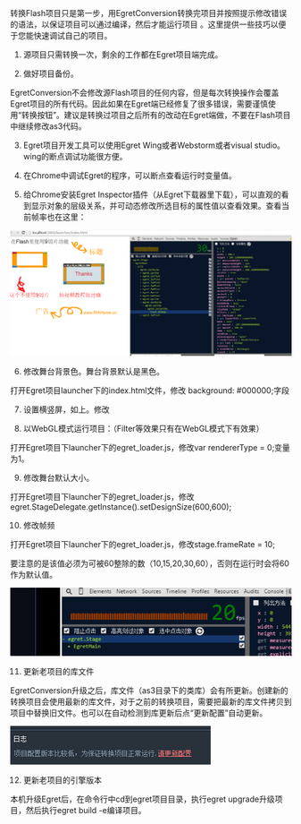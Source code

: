 转换Flash项目只是第一步，用EgretConversion转换完项目并按照提示修改错误的语法，以保证项目可以通过编译，然后才能运行项目 。这里提供一些技巧以便于您能快速调试自己的项目。

1. 源项目只需转换一次，剩余的工作都在Egret项目端完成。

2. 做好项目备份。

EgretConversion不会修改源Flash项目的任何内容，但是每次转换操作会覆盖Egret项目的所有代码。因此如果在Egret端已经修复了很多错误，需要谨慎使用“转换按钮”。建议是转换过项目之后所有的改动在Egret端做，不要在Flash项目中继续修改as3代码。

3. Egret项目开发工具可以使用Egret Wing或者Webstorm或者visual studio。wing的断点调试功能很方便。

4. 在Chrome中调试Egret的程序，可以断点查看运行时变量值。

5. 给Chrome安装Egret Inspector插件（从Egret下载器里下载），可以直观的看到显示对象的层级关系，并可动态修改所选目标的属性值以查看效果。查看当前帧率也在这里：

![](56b1ac3f5904b.jpg)

6. 修改舞台背景色。舞台背景默认是黑色。

打开Egret项目launcher下的index.html文件，修改 background: #000000;字段

7. 设置横竖屏，如上。修改 <meta name="screen-orientation" content="portrait"/>

8. 以WebGL模式运行项目：（Filter等效果只有在WebGL模式下有效果）

打开Egret项目下launcher下的egret_loader.js，修改var rendererType = 0;变量为1。

9. 修改舞台默认大小。

打开Egret项目下launcher下的egret_loader.js，修改egret.StageDelegate.getInstance().setDesignSize(600,600);

10. 修改帧频

打开Egret项目下launcher下的egret_loader.js，修改stage.frameRate = 10;

要注意的是该值必须为可被60整除的数（10,15,20,30,60），否则在运行时会将60作为默认值。

![](56b1ac402f21a.jpg)

11. 更新老项目的库文件

EgretConversion升级之后，库文件（as3目录下的类库）会有所更新。创建新的转换项目会使用最新的库文件，对于之前的转换项目，需要把最新的库文件拷贝到项目中替换旧文件。也可以在自动检测到库更新后点“更新配置”自动更新。

![](56b1ac409fa73.jpg)

12. 更新老项目的引擎版本

本机升级Egret后，在命令行中cd到egret项目目录，执行egret upgrade升级项目，然后执行egret build -e编译项目。